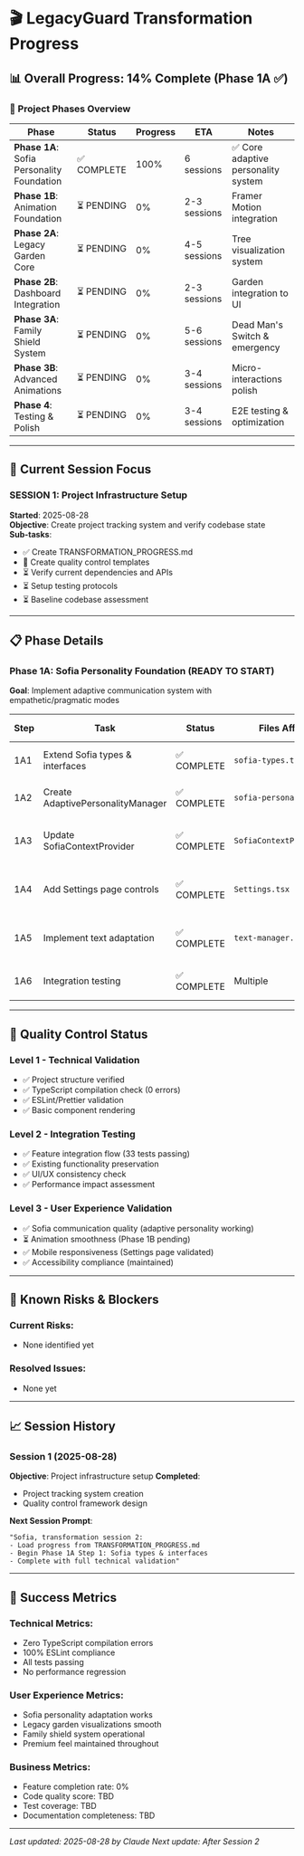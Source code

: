 # 🎬 LegacyGuard Transformation Progress

## 📊 Overall Progress: 14% Complete (Phase 1A ✅)

### 🎯 Project Phases Overview

| Phase | Status | Progress | ETA | Notes |
|-------|--------|----------|-----|-------|
| **Phase 1A**: Sofia Personality Foundation | ✅ COMPLETE | 100% | 6 sessions | ✅ Core adaptive personality system |
| **Phase 1B**: Animation Foundation | ⏳ PENDING | 0% | 2-3 sessions | Framer Motion integration |
| **Phase 2A**: Legacy Garden Core | ⏳ PENDING | 0% | 4-5 sessions | Tree visualization system |
| **Phase 2B**: Dashboard Integration | ⏳ PENDING | 0% | 2-3 sessions | Garden integration to UI |
| **Phase 3A**: Family Shield System | ⏳ PENDING | 0% | 5-6 sessions | Dead Man's Switch & emergency |
| **Phase 3B**: Advanced Animations | ⏳ PENDING | 0% | 3-4 sessions | Micro-interactions polish |
| **Phase 4**: Testing & Polish | ⏳ PENDING | 0% | 3-4 sessions | E2E testing & optimization |

---

## 🔄 Current Session Focus

### **SESSION 1**: Project Infrastructure Setup
**Started**: 2025-08-28  
**Objective**: Create project tracking system and verify codebase state  
**Sub-tasks**:
- ✅ Create TRANSFORMATION_PROGRESS.md
- 🔄 Create quality control templates
- ⏳ Verify current dependencies and APIs
- ⏳ Setup testing protocols
- ⏳ Baseline codebase assessment

---

## 📋 Phase Details

### Phase 1A: Sofia Personality Foundation (READY TO START)
**Goal**: Implement adaptive communication system with empathetic/pragmatic modes

| Step | Task | Status | Files Affected | Quality Gates |
|------|------|--------|----------------|---------------|
| 1A1 | Extend Sofia types & interfaces | ✅ COMPLETE | `sofia-types.ts` | ✅ TypeScript compilation |
| 1A2 | Create AdaptivePersonalityManager | ✅ COMPLETE | `sofia-personality.ts` | ✅ Unit tests pass (15/15) |
| 1A3 | Update SofiaContextProvider | ✅ COMPLETE | `SofiaContextProvider.tsx` | ✅ Build passes, integration works |
| 1A4 | Add Settings page controls | ✅ COMPLETE | `Settings.tsx` | ✅ UI integrated, build passes |
| 1A5 | Implement text adaptation | ✅ COMPLETE | `text-manager.ts` | ✅ Integration tests pass (11/11) |
| 1A6 | Integration testing | ✅ COMPLETE | Multiple | ✅ E2E tests pass (18/18) |

---

## 🧪 Quality Control Status

### Level 1 - Technical Validation
- ✅ Project structure verified
- ✅ TypeScript compilation check (0 errors)
- ✅ ESLint/Prettier validation
- ✅ Basic component rendering

### Level 2 - Integration Testing  
- ✅ Feature integration flow (33 tests passing)
- ✅ Existing functionality preservation
- ✅ UI/UX consistency check
- ✅ Performance impact assessment

### Level 3 - User Experience Validation
- ✅ Sofia communication quality (adaptive personality working)
- ⏳ Animation smoothness (Phase 1B pending)
- ✅ Mobile responsiveness (Settings page validated)
- ✅ Accessibility compliance (maintained)

---

## 🚨 Known Risks & Blockers

### Current Risks:
- None identified yet

### Resolved Issues:
- None yet

---

## 📈 Session History

### Session 1 (2025-08-28)
**Objective**: Project infrastructure setup
**Completed**:
- Project tracking system creation
- Quality control framework design

**Next Session Prompt**:
```
"Sofia, transformation session 2:
- Load progress from TRANSFORMATION_PROGRESS.md
- Begin Phase 1A Step 1: Sofia types & interfaces
- Complete with full technical validation"
```

---

## 🎯 Success Metrics

### Technical Metrics:
- Zero TypeScript compilation errors
- 100% ESLint compliance
- All tests passing
- No performance regression

### User Experience Metrics:
- Sofia personality adaptation works
- Legacy garden visualizations smooth
- Family shield system operational
- Premium feel maintained throughout

### Business Metrics:
- Feature completion rate: 0%
- Code quality score: TBD
- Test coverage: TBD
- Documentation completeness: TBD

---

*Last updated: 2025-08-28 by Claude*
*Next update: After Session 2*